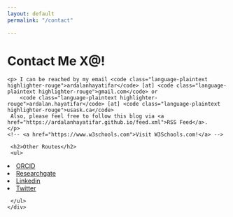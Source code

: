 ```yaml
---
layout: default
permalink: "/contact"

---
```

<head>
       <!-- Global site tag (gtag.js) - Google Analytics -->
<script async src="https://www.googletagmanager.com/gtag/js?id=G-DB1B8K61SV"></script>
<script>
  window.dataLayer = window.dataLayer || [];
  function gtag(){dataLayer.push(arguments);}
  gtag('js', new Date());

  gtag('config', 'G-DB1B8K61SV');
</script>
</head>

<div class="col-md-10">

# Contact Me X@!
    <p> I can be reached by my email <code class="language-plaintext highlighter-rouge">ardalanhayatifar</code> [at] <code class="language-plaintext highlighter-rouge">gmail.com</code> or
        <code class="language-plaintext highlighter-rouge">ardalan.hayatifar</code> [at] <code class="language-plaintext highlighter-rouge">usask.ca</code>
     Also, please feel free to follow this blog via <a href="https://ardalanhayatifar.github.io/feed.xml">RSS Feed</a>.  
    </p>
    <!-- <a href="https://www.w3schools.com">Visit W3Schools.com!</a> -->

     <h2>Other Routes</h2>
     <ul>
<li> <a href="https://orcid.org/0000-0002-7884-6917">ORCID</a> </li>
<li> <a href="https://www.researchgate.net/profile/Ardalan_Hayatifar">Researchgate</a> </li>
<li> <a href="https://www.linkedin.com/in/ardalanhf/">Linkedin</a> </li>
<li> <a href="https://twitter.com/Ardalanhfar">Twitter</a> </li>






     </ul>
    </div>
   
